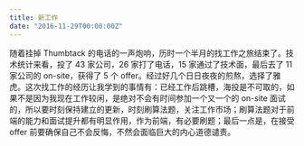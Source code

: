 ```yaml
---
title: 新工作
date: "2016-11-29T00:00:00Z"
---
```


随着挂掉 Thumbtack 的电话的一声炮响，历时一个半月的找工作之旅结束了。技术统计来看，投了 43 家公司，26 家打了电话，15 家通过了技术面，最后去了 11 家公司的 on-site，获得了 5 个 offer。经过好几个日日夜夜的煎熬，选择了雅虎。这次找工作的经历让我学到的事情有：已经工作后跳槽，海投是不可取的，如果不是因为我现在工作较闲，是绝对不会有时间参加一个又一个的 on-site 面试的，所以要时刻保持建立的更新，时刻刷算法题，关注工作市场；刷算法题对于前端的能力和面试提升都有明显作用，作为前端，有必要刷题；最后一点是，在接受 offer 前要确保自己不会反悔，不然会面临巨大的内心道德谴责。
